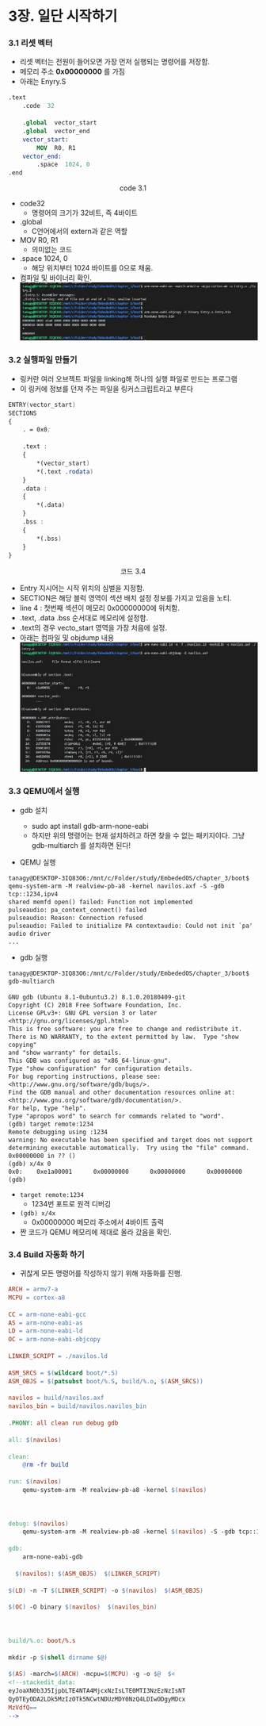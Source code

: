 # 3장. 일단 시작하기

### 3.1 리셋 벡터
- 리셋 벡터는 전원이 들어오면 가장 먼저 실행되는 명령어를 저장함.
- 메모리 주소 **0x00000000** 를 가짐
- 아래는 Enyry.S
~~~nasm
.text
	.code  32 

	.global  vector_start
	.global  vector_end
	vector_start:
		MOV  R0, R1
	vector_end:
		.space  1024, 0
.end
~~~ 
<center>code 3.1</center>

- code32 
	- 명령어의 크기가 32비트, 즉 4바이트
- .global
	- C언어에서의 extern과 같은 역할
- MOV R0, R1
	- 의미없는 코드
- .space 1024, 0
	- 해당 위치부터 1024 바이트를 0으로 채움.
- 컴파일 및 바이너리 확인.
![실행](./img/entry_dump.jpg)

### 3.2 실행파일 만들기
 - 링커란 여러 오브젝트 파일을 linking해 하나의 실행 파일로 만드는 프로그램
 - 이 링커에 정보를 던져 주는 파일을 링커스크립트라고 부른다

~~~nasm
ENTRY(vector_start)
SECTIONS
{
    . = 0x0;

    .text :
    {
        *(vector_start)
        *(.text .rodata)
    }
    .data :
    {
        *(.data)
    }
    .bss :
    {
        *(.bss)
    }
}
~~~
<center>코드 3.4</center>

- Entry 지시어는 시작 위치의 심벌을 지정함.
- SECTION은 해당 블럭 영역이 섹션 배치 설정 정보를 가지고 있음을 노티.
- line 4 : 첫번째 섹션이 메모리 0x00000000에 위치함.
- .text, .data .bss 순서대로 메모리에 설정함.
- .text의 경우 vecto_start 영역을 가장 처음에 설정.
- 아래는 컴파일 및 objdump 내용
![dump](./img/linker_exejpg.jpg)

### 3.3 QEMU에서 실행
 - gdb 설치
	 - sudo apt install gdb-arm-none-eabi
	 - 하지만 위의 명령어는 현재 설치하려고 하면 찾을 수 없는 패키지이다. 그냥 gdb-multiarch 를 설치하면 된다!

- QEMU 실행
 ~~~
tanagy@DESKTOP-3IQ83O6:/mnt/c/Folder/study/EmbededOS/chapter_3/boot$ qemu-system-arm -M realview-pb-a8 -kernel navilos.axf -S -gdb tcp::1234,ipv4
shared memfd open() failed: Function not implemented
pulseaudio: pa_context_connect() failed
pulseaudio: Reason: Connection refused
pulseaudio: Failed to initialize PA contextaudio: Could not init `pa' audio driver
...
 ~~~
- gdb 실행
~~~
tanagy@DESKTOP-3IQ83O6:/mnt/c/Folder/study/EmbededOS/chapter_3/boot$ gdb-multiarch

GNU gdb (Ubuntu 8.1-0ubuntu3.2) 8.1.0.20180409-git
Copyright (C) 2018 Free Software Foundation, Inc.
License GPLv3+: GNU GPL version 3 or later <http://gnu.org/licenses/gpl.html>
This is free software: you are free to change and redistribute it.
There is NO WARRANTY, to the extent permitted by law.  Type "show copying"
and "show warranty" for details.
This GDB was configured as "x86_64-linux-gnu".
Type "show configuration" for configuration details.
For bug reporting instructions, please see:
<http://www.gnu.org/software/gdb/bugs/>.
Find the GDB manual and other documentation resources online at:
<http://www.gnu.org/software/gdb/documentation/>.
For help, type "help".
Type "apropos word" to search for commands related to "word".
(gdb) target remote:1234
Remote debugging using :1234
warning: No executable has been specified and target does not support
determining executable automatically.  Try using the "file" command.
0x00000000 in ?? ()
(gdb) x/4x 0
0x0:    0xe1a00001      0x00000000      0x00000000      0x00000000
(gdb)
~~~
- ``target remote:1234 ``
	- 1234번 포트로 원격 디버깅
- ``(gdb) x/4x``
	- 0x00000000 메모리 주소에서 4바이트 출력
- 짠 코드가 QEMU 메모리에 제대로 올라 갔음을 확인.


### 3.4 Build 자동화 하기
 - 귀찮게 모든 명령어를 작성하지 않기 위해 자동화를 진행.
~~~makeFile
ARCH = armv7-a
MCPU = cortex-a8
  
CC = arm-none-eabi-gcc
AS = arm-none-eabi-as
LD = arm-none-eabi-ld
OC = arm-none-eabi-objcopy

LINKER_SCRIPT = ./navilos.ld

ASM_SRCS = $(wildcard boot/*.S)
ASM_OBJS = $(patsubst boot/%.S, build/%.o, $(ASM_SRCS))

navilos = build/navilos.axf
navilos_bin = build/navilos.navilos_bin  

.PHONY: all clean run debug gdb
 
all: $(navilos) 

clean:
	@rm -fr build

run: $(navilos)
	qemu-system-arm -M realview-pb-a8 -kernel $(navilos)

  

debug: $(navilos)
	qemu-system-arm -M realview-pb-a8 -kernel $(navilos) -S -gdb tcp::1234,ipv4  

gdb:
	arm-none-eabi-gdb

  $(navilos): $(ASM_OBJS)  $(LINKER_SCRIPT)

$(LD) -n -T $(LINKER_SCRIPT) -o $(navilos)  $(ASM_OBJS)

$(OC) -O binary $(navilos)  $(navilos_bin)

  

build/%.o: boot/%.s

mkdir -p $(shell dirname $@)

$(AS) -march=$(ARCH) -mcpu=$(MCPU) -g -o $@  $<
<!--stackedit_data:
eyJoaXN0b3J5IjpbLTE4NTA4MjcxNzIsLTE0MTI3NzEzNzIsNT
QyOTEyODA2LDk5MzIzOTk5NCwtNDUzMDY0NzQ4LDIwODgyMDcx
MzVdfQ==
-->
